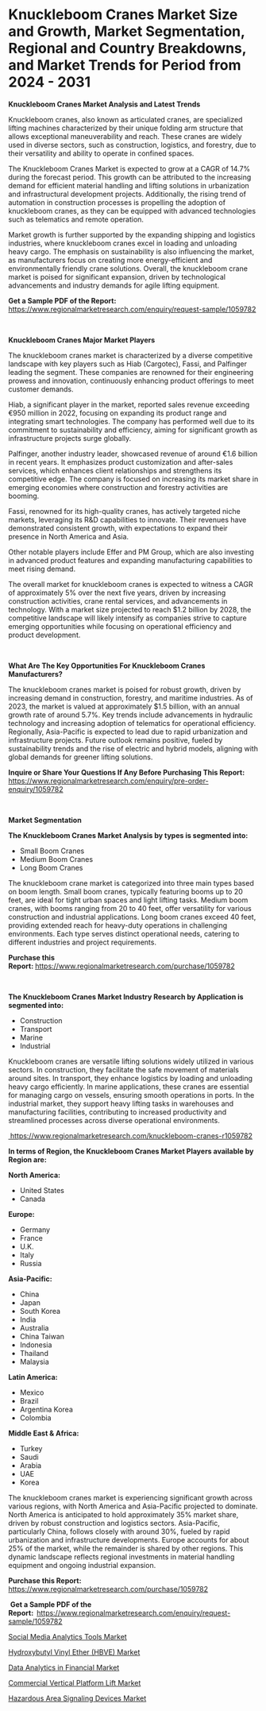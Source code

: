<p><h1>Knuckleboom Cranes Market Size and Growth, Market Segmentation, Regional and Country Breakdowns, and Market Trends for Period from 2024 -  2031</h1></p><p><strong>Knuckleboom Cranes Market Analysis and Latest Trends</strong></p>
<p><p>Knuckleboom cranes, also known as articulated cranes, are specialized lifting machines characterized by their unique folding arm structure that allows exceptional maneuverability and reach. These cranes are widely used in diverse sectors, such as construction, logistics, and forestry, due to their versatility and ability to operate in confined spaces.</p><p>The Knuckleboom Cranes Market is expected to grow at a CAGR of 14.7% during the forecast period. This growth can be attributed to the increasing demand for efficient material handling and lifting solutions in urbanization and infrastructural development projects. Additionally, the rising trend of automation in construction processes is propelling the adoption of knuckleboom cranes, as they can be equipped with advanced technologies such as telematics and remote operation.</p><p>Market growth is further supported by the expanding shipping and logistics industries, where knuckleboom cranes excel in loading and unloading heavy cargo. The emphasis on sustainability is also influencing the market, as manufacturers focus on creating more energy-efficient and environmentally friendly crane solutions. Overall, the knuckleboom crane market is poised for significant expansion, driven by technological advancements and industry demands for agile lifting equipment.</p></p>
<p><strong>Get a Sample PDF of the Report:&nbsp;</strong> <a href="https://www.regionalmarketresearch.com/enquiry/request-sample/1059782">https://www.regionalmarketresearch.com/enquiry/request-sample/1059782</a></p>
<p>&nbsp;</p>
<p><strong>Knuckleboom Cranes Major Market Players</strong></p>
<p><p>The knuckleboom cranes market is characterized by a diverse competitive landscape with key players such as Hiab (Cargotec), Fassi, and Palfinger leading the segment. These companies are renowned for their engineering prowess and innovation, continuously enhancing product offerings to meet customer demands.</p><p>Hiab, a significant player in the market, reported sales revenue exceeding €950 million in 2022, focusing on expanding its product range and integrating smart technologies. The company has performed well due to its commitment to sustainability and efficiency, aiming for significant growth as infrastructure projects surge globally.</p><p>Palfinger, another industry leader, showcased revenue of around €1.6 billion in recent years. It emphasizes product customization and after-sales services, which enhances client relationships and strengthens its competitive edge. The company is focused on increasing its market share in emerging economies where construction and forestry activities are booming.</p><p>Fassi, renowned for its high-quality cranes, has actively targeted niche markets, leveraging its R&D capabilities to innovate. Their revenues have demonstrated consistent growth, with expectations to expand their presence in North America and Asia.</p><p>Other notable players include Effer and PM Group, which are also investing in advanced product features and expanding manufacturing capabilities to meet rising demand.</p><p>The overall market for knuckleboom cranes is expected to witness a CAGR of approximately 5% over the next five years, driven by increasing construction activities, crane rental services, and advancements in technology. With a market size projected to reach $1.2 billion by 2028, the competitive landscape will likely intensify as companies strive to capture emerging opportunities while focusing on operational efficiency and product development.</p></p>
<p>&nbsp;</p>
<p><strong>What Are The Key Opportunities For Knuckleboom Cranes Manufacturers?</strong></p>
<p><p>The knuckleboom cranes market is poised for robust growth, driven by increasing demand in construction, forestry, and maritime industries. As of 2023, the market is valued at approximately $1.5 billion, with an annual growth rate of around 5.7%. Key trends include advancements in hydraulic technology and increasing adoption of telematics for operational efficiency. Regionally, Asia-Pacific is expected to lead due to rapid urbanization and infrastructure projects. Future outlook remains positive, fueled by sustainability trends and the rise of electric and hybrid models, aligning with global demands for greener lifting solutions.</p></p>
<p><strong>Inquire or Share Your Questions If Any Before Purchasing This Report:</strong> <a href="https://www.regionalmarketresearch.com/enquiry/pre-order-enquiry/1059782">https://www.regionalmarketresearch.com/enquiry/pre-order-enquiry/1059782</a></p>
<p>&nbsp;</p>
<p><strong>Market Segmentation</strong></p>
<p><strong>The Knuckleboom Cranes Market Analysis by types is segmented into:</strong></p>
<p><ul><li>Small Boom Cranes</li><li>Medium Boom Cranes</li><li>Long Boom Cranes</li></ul></p>
<p><p>The knuckleboom crane market is categorized into three main types based on boom length. Small boom cranes, typically featuring booms up to 20 feet, are ideal for tight urban spaces and light lifting tasks. Medium boom cranes, with booms ranging from 20 to 40 feet, offer versatility for various construction and industrial applications. Long boom cranes exceed 40 feet, providing extended reach for heavy-duty operations in challenging environments. Each type serves distinct operational needs, catering to different industries and project requirements.</p></p>
<p><strong>Purchase this Report:&nbsp;</strong><a href="https://www.regionalmarketresearch.com/purchase/1059782">https://www.regionalmarketresearch.com/purchase/1059782</a></p>
<p>&nbsp;</p>
<p><strong>The Knuckleboom Cranes Market Industry Research by Application is segmented into:</strong></p>
<p><ul><li>Construction</li><li>Transport</li><li>Marine</li><li>Industrial</li></ul></p>
<p><p>Knuckleboom cranes are versatile lifting solutions widely utilized in various sectors. In construction, they facilitate the safe movement of materials around sites. In transport, they enhance logistics by loading and unloading heavy cargo efficiently. In marine applications, these cranes are essential for managing cargo on vessels, ensuring smooth operations in ports. In the industrial market, they support heavy lifting tasks in warehouses and manufacturing facilities, contributing to increased productivity and streamlined processes across diverse operational environments.</p></p>
<p><a href="https://www.regionalmarketresearch.com/knuckleboom-cranes-r1059782">&nbsp;https://www.regionalmarketresearch.com/knuckleboom-cranes-r1059782</a></p>
<p><strong>In terms of Region, the Knuckleboom Cranes Market Players available by Region are:</strong></p>
<p>
    <p> <strong> North America: </strong>
        <ul>
            <li>United States</li>
            <li>Canada</li>
        </ul>
        </p> 
    <p> <strong> Europe: </strong>
        <ul>
            <li>Germany</li>
            <li>France</li>
            <li>U.K.</li>
            <li>Italy</li>
            <li>Russia</li>
        </ul>
        </p> 
    <p> <strong> Asia-Pacific: </strong>
        <ul>
            <li>China</li>
            <li>Japan</li>
            <li>South Korea</li>
            <li>India</li>
            <li>Australia</li>
            <li>China Taiwan</li>
            <li>Indonesia</li>
            <li>Thailand</li>
            <li>Malaysia</li>
        </ul>
        </p> 
    <p> <strong> Latin America: </strong>
        <ul>
            <li>Mexico</li>
            <li>Brazil</li>
            <li>Argentina Korea</li>
            <li>Colombia</li>
        </ul>
        </p> 
    <p> <strong> Middle East & Africa: </strong>
        <ul>
            <li>Turkey</li>
            <li>Saudi</li>
            <li>Arabia</li>
            <li>UAE</li>
            <li>Korea</li>
        </ul>
    </p>
    </p>
<p><p>The knuckleboom cranes market is experiencing significant growth across various regions, with North America and Asia-Pacific projected to dominate. North America is anticipated to hold approximately 35% market share, driven by robust construction and logistics sectors. Asia-Pacific, particularly China, follows closely with around 30%, fueled by rapid urbanization and infrastructure developments. Europe accounts for about 25% of the market, while the remainder is shared by other regions. This dynamic landscape reflects regional investments in material handling equipment and ongoing industrial expansion.</p></p>
<p><strong>Purchase this Report: </strong><a href="https://www.regionalmarketresearch.com/purchase/1059782">https://www.regionalmarketresearch.com/purchase/1059782</a></p>
<p>&nbsp;<strong>Get a Sample PDF of the Report:&nbsp;&nbsp;</strong><a href="https://www.regionalmarketresearch.com/enquiry/request-sample/1059782">https://www.regionalmarketresearch.com/enquiry/request-sample/1059782</a></p>
<p><strong></strong></p>
<p><p><a href="https://www.linkedin.com/pulse/social-media-analytics-tools-market-indicators-size-ghvxe">Social Media Analytics Tools Market</a></p><p><a href="https://github.com/MaryNelson695/Market-Research-Report-List-1/blob/main/hydroxybutyl-vinyl-ether-hbve-market.md">Hydroxybutyl Vinyl Ether (HBVE) Market</a></p><p><a href="https://issuu.com/reportprime-2/docs/data-analytics-in-financial-market-_2d0aa22b923cfd">Data Analytics in Financial Market</a></p><p><a href="https://issuu.com/reportprime-2/docs/commercial-vertical-platform-lift-m_9e6b91d8223fab">Commercial Vertical Platform Lift Market</a></p><p><a href="https://github.com/gailasejs/Market-Research-Report-List-1/blob/main/hazardous-area-signaling-devices-market.md">Hazardous Area Signaling Devices Market</a></p></p>